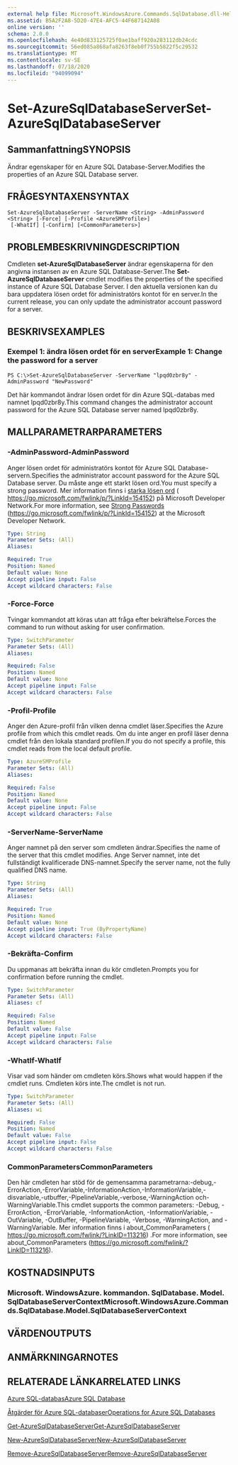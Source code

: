 ```yaml
---
external help file: Microsoft.WindowsAzure.Commands.SqlDatabase.dll-Help.xml
ms.assetid: B5A2F2A8-5D20-47E4-AFC5-44F687142A08
online version: ''
schema: 2.0.0
ms.openlocfilehash: 4e40d833125725f0ae1baff920a283112db24cdc
ms.sourcegitcommit: 56ed085a868afa8263f8eb0f755b5822f5c29532
ms.translationtype: MT
ms.contentlocale: sv-SE
ms.lasthandoff: 07/18/2020
ms.locfileid: "94099094"
---
```

# <span data-ttu-id="c88d6-101">Set-AzureSqlDatabaseServer</span><span class="sxs-lookup"><span data-stu-id="c88d6-101">Set-AzureSqlDatabaseServer</span></span>

## <span data-ttu-id="c88d6-102">Sammanfattning</span><span class="sxs-lookup"><span data-stu-id="c88d6-102">SYNOPSIS</span></span>
<span data-ttu-id="c88d6-103">Ändrar egenskaper för en Azure SQL Database-Server.</span><span class="sxs-lookup"><span data-stu-id="c88d6-103">Modifies the properties of an Azure SQL Database server.</span></span>

## <span data-ttu-id="c88d6-104">FRÅGESYNTAXEN</span><span class="sxs-lookup"><span data-stu-id="c88d6-104">SYNTAX</span></span>

```
Set-AzureSqlDatabaseServer -ServerName <String> -AdminPassword <String> [-Force] [-Profile <AzureSMProfile>]
 [-WhatIf] [-Confirm] [<CommonParameters>]
```

## <span data-ttu-id="c88d6-105">PROBLEMBESKRIVNING</span><span class="sxs-lookup"><span data-stu-id="c88d6-105">DESCRIPTION</span></span>
<span data-ttu-id="c88d6-106">Cmdleten **set-AzureSqlDatabaseServer** ändrar egenskaperna för den angivna instansen av en Azure SQL Database-Server.</span><span class="sxs-lookup"><span data-stu-id="c88d6-106">The **Set-AzureSqlDatabaseServer** cmdlet modifies the properties of the specified instance of Azure SQL Database Server.</span></span>
<span data-ttu-id="c88d6-107">I den aktuella versionen kan du bara uppdatera lösen ordet för administratörs kontot för en server.</span><span class="sxs-lookup"><span data-stu-id="c88d6-107">In the current release, you can only update the administrator account password for a server.</span></span>

## <span data-ttu-id="c88d6-108">BESKRIVS</span><span class="sxs-lookup"><span data-stu-id="c88d6-108">EXAMPLES</span></span>

### <span data-ttu-id="c88d6-109">Exempel 1: ändra lösen ordet för en server</span><span class="sxs-lookup"><span data-stu-id="c88d6-109">Example 1: Change the password for a server</span></span>
```
PS C:\>Set-AzureSqlDatabaseServer -ServerName "lpqd0zbr8y" -AdminPassword "NewPassword"
```

<span data-ttu-id="c88d6-110">Det här kommandot ändrar lösen ordet för din Azure SQL-databas med namnet lpqd0zbr8y.</span><span class="sxs-lookup"><span data-stu-id="c88d6-110">This command changes the administrator account password for the Azure SQL Database server named lpqd0zbr8y.</span></span>

## <span data-ttu-id="c88d6-111">MALLPARAMETRAR</span><span class="sxs-lookup"><span data-stu-id="c88d6-111">PARAMETERS</span></span>

### <span data-ttu-id="c88d6-112">-AdminPassword</span><span class="sxs-lookup"><span data-stu-id="c88d6-112">-AdminPassword</span></span>
<span data-ttu-id="c88d6-113">Anger lösen ordet för administratörs kontot för Azure SQL Database-servern.</span><span class="sxs-lookup"><span data-stu-id="c88d6-113">Specifies the administrator account password for the Azure SQL Database server.</span></span>
<span data-ttu-id="c88d6-114">Du måste ange ett starkt lösen ord.</span><span class="sxs-lookup"><span data-stu-id="c88d6-114">You must specify a strong password.</span></span>
<span data-ttu-id="c88d6-115">Mer information finns i [starka lösen ord](https://go.microsoft.com/fwlink/p/?LinkId=154152) ( https://go.microsoft.com/fwlink/p/?LinkId=154152) på Microsoft Developer Network.</span><span class="sxs-lookup"><span data-stu-id="c88d6-115">For more information, see [Strong Passwords](https://go.microsoft.com/fwlink/p/?LinkId=154152) (https://go.microsoft.com/fwlink/p/?LinkId=154152) at the Microsoft Developer Network.</span></span>

```yaml
Type: String
Parameter Sets: (All)
Aliases: 

Required: True
Position: Named
Default value: None
Accept pipeline input: False
Accept wildcard characters: False
```

### <span data-ttu-id="c88d6-116">-Force</span><span class="sxs-lookup"><span data-stu-id="c88d6-116">-Force</span></span>
<span data-ttu-id="c88d6-117">Tvingar kommandot att köras utan att fråga efter bekräftelse.</span><span class="sxs-lookup"><span data-stu-id="c88d6-117">Forces the command to run without asking for user confirmation.</span></span>

```yaml
Type: SwitchParameter
Parameter Sets: (All)
Aliases: 

Required: False
Position: Named
Default value: None
Accept pipeline input: False
Accept wildcard characters: False
```

### <span data-ttu-id="c88d6-118">-Profil</span><span class="sxs-lookup"><span data-stu-id="c88d6-118">-Profile</span></span>
<span data-ttu-id="c88d6-119">Anger den Azure-profil från vilken denna cmdlet läser.</span><span class="sxs-lookup"><span data-stu-id="c88d6-119">Specifies the Azure profile from which this cmdlet reads.</span></span>
<span data-ttu-id="c88d6-120">Om du inte anger en profil läser denna cmdlet från den lokala standard profilen.</span><span class="sxs-lookup"><span data-stu-id="c88d6-120">If you do not specify a profile, this cmdlet reads from the local default profile.</span></span>

```yaml
Type: AzureSMProfile
Parameter Sets: (All)
Aliases: 

Required: False
Position: Named
Default value: None
Accept pipeline input: False
Accept wildcard characters: False
```

### <span data-ttu-id="c88d6-121">-ServerName</span><span class="sxs-lookup"><span data-stu-id="c88d6-121">-ServerName</span></span>
<span data-ttu-id="c88d6-122">Anger namnet på den server som cmdleten ändrar.</span><span class="sxs-lookup"><span data-stu-id="c88d6-122">Specifies the name of the server that this cmdlet modifies.</span></span>
<span data-ttu-id="c88d6-123">Ange Server namnet, inte det fullständigt kvalificerade DNS-namnet.</span><span class="sxs-lookup"><span data-stu-id="c88d6-123">Specify the server name, not the fully qualified DNS name.</span></span>

```yaml
Type: String
Parameter Sets: (All)
Aliases: 

Required: True
Position: Named
Default value: None
Accept pipeline input: True (ByPropertyName)
Accept wildcard characters: False
```

### <span data-ttu-id="c88d6-124">-Bekräfta</span><span class="sxs-lookup"><span data-stu-id="c88d6-124">-Confirm</span></span>
<span data-ttu-id="c88d6-125">Du uppmanas att bekräfta innan du kör cmdleten.</span><span class="sxs-lookup"><span data-stu-id="c88d6-125">Prompts you for confirmation before running the cmdlet.</span></span>

```yaml
Type: SwitchParameter
Parameter Sets: (All)
Aliases: cf

Required: False
Position: Named
Default value: False
Accept pipeline input: False
Accept wildcard characters: False
```

### <span data-ttu-id="c88d6-126">-WhatIf</span><span class="sxs-lookup"><span data-stu-id="c88d6-126">-WhatIf</span></span>
<span data-ttu-id="c88d6-127">Visar vad som händer om cmdleten körs.</span><span class="sxs-lookup"><span data-stu-id="c88d6-127">Shows what would happen if the cmdlet runs.</span></span>
<span data-ttu-id="c88d6-128">Cmdleten körs inte.</span><span class="sxs-lookup"><span data-stu-id="c88d6-128">The cmdlet is not run.</span></span>

```yaml
Type: SwitchParameter
Parameter Sets: (All)
Aliases: wi

Required: False
Position: Named
Default value: False
Accept pipeline input: False
Accept wildcard characters: False
```

### <span data-ttu-id="c88d6-129">CommonParameters</span><span class="sxs-lookup"><span data-stu-id="c88d6-129">CommonParameters</span></span>
<span data-ttu-id="c88d6-130">Den här cmdleten har stöd för de gemensamma parametrarna:-debug,-ErrorAction,-ErrorVariable,-InformationAction,-InformationVariable,-disvariable,-utbuffer,-PipelineVariable,-verbose,-WarningAction och-WarningVariable.</span><span class="sxs-lookup"><span data-stu-id="c88d6-130">This cmdlet supports the common parameters: -Debug, -ErrorAction, -ErrorVariable, -InformationAction, -InformationVariable, -OutVariable, -OutBuffer, -PipelineVariable, -Verbose, -WarningAction, and -WarningVariable.</span></span> <span data-ttu-id="c88d6-131">Mer information finns i about_CommonParameters ( https://go.microsoft.com/fwlink/?LinkID=113216) .</span><span class="sxs-lookup"><span data-stu-id="c88d6-131">For more information, see about_CommonParameters (https://go.microsoft.com/fwlink/?LinkID=113216).</span></span>

## <span data-ttu-id="c88d6-132">KOSTNADS</span><span class="sxs-lookup"><span data-stu-id="c88d6-132">INPUTS</span></span>

### <span data-ttu-id="c88d6-133">Microsoft. WindowsAzure. kommandon. SqlDatabase. Model. SqlDatabaseServerContext</span><span class="sxs-lookup"><span data-stu-id="c88d6-133">Microsoft.WindowsAzure.Commands.SqlDatabase.Model.SqlDatabaseServerContext</span></span>

## <span data-ttu-id="c88d6-134">VÄRDEN</span><span class="sxs-lookup"><span data-stu-id="c88d6-134">OUTPUTS</span></span>

## <span data-ttu-id="c88d6-135">ANMÄRKNINGAR</span><span class="sxs-lookup"><span data-stu-id="c88d6-135">NOTES</span></span>

## <span data-ttu-id="c88d6-136">RELATERADE LÄNKAR</span><span class="sxs-lookup"><span data-stu-id="c88d6-136">RELATED LINKS</span></span>

[<span data-ttu-id="c88d6-137">Azure SQL-databas</span><span class="sxs-lookup"><span data-stu-id="c88d6-137">Azure SQL Database</span></span>](https://azure.microsoft.com/en-us/services/sql-database/)

[<span data-ttu-id="c88d6-138">Åtgärder för Azure SQL-databaser</span><span class="sxs-lookup"><span data-stu-id="c88d6-138">Operations for Azure SQL Databases</span></span>](https://msdn.microsoft.com/en-us/library/azure/dn505719.aspx)

[<span data-ttu-id="c88d6-139">Get-AzureSqlDatabaseServer</span><span class="sxs-lookup"><span data-stu-id="c88d6-139">Get-AzureSqlDatabaseServer</span></span>](./Get-AzureSqlDatabaseServer.md)

[<span data-ttu-id="c88d6-140">New-AzureSqlDatabaseServer</span><span class="sxs-lookup"><span data-stu-id="c88d6-140">New-AzureSqlDatabaseServer</span></span>](./New-AzureSqlDatabaseServer.md)

[<span data-ttu-id="c88d6-141">Remove-AzureSqlDatabaseServer</span><span class="sxs-lookup"><span data-stu-id="c88d6-141">Remove-AzureSqlDatabaseServer</span></span>](./Remove-AzureSqlDatabaseServer.md)


